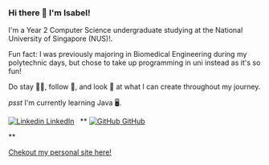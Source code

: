 ### Hi there 👋 I'm Isabel! 
<p> I'm a Year 2 Computer Science undergraduate studying at the National University of Singapore (NUS)!.
<p> Fun fact: I was previously majoring in Biomedical Engineering during my polytechnic days, but chose to take up programming in uni instead as it's so fun! </p>
<p> Do stay 🤲🏻, follow 💞, and look 🫣 at what I can create throughout my journey.</p>
<p> <i>psst</i> I'm currently learning Java 🖥.</p>

[![Linkedin](https://i.stack.imgur.com/gVE0j.png) LinkedIn](https://www.linkedin.com/in/isabel-chong-78b247169/)
&nbsp;
** [![GitHub](https://i.stack.imgur.com/tskMh.png) GitHub](https://github.com/IsabelChong)

**<p><a href="https://sites.google.com/view/isabelchong/home"> Chekout my personal site here! </a><p>
<!--
**IsabelChong/IsabelChong** is a ✨ _special_ ✨ repository because its `README.md` (this file) appears on your GitHub profile.

Here are some ideas to get you started:

- 🔭 I’m currently working on ...
- 🌱 I’m currently learning ...
- 👯 I’m looking to collaborate on ...
- 🤔 I’m looking for help with ...
- 💬 Ask me about ...
- 📫 How to reach me: ...
- 😄 Pronouns: ...
- ⚡ Fun fact: ...
-->

